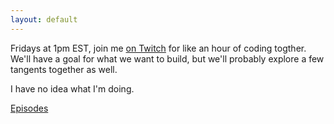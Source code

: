 ```yaml
---
layout: default
---
```


Fridays at 1pm EST, join me [on Twitch](https://www.twitch.tv/courajs)
for like an hour of coding togther. We'll have a goal for what we want
to build, but we'll probably explore a few tangents together as well.

I have no idea what I'm doing.

[Episodes](episodes)
